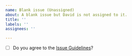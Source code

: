 ```yaml
---
name: Blank issue (Unassigned)
about: A blank issue but David is not assigned to it.
title: ''
labels: ''
assignees: ''

---
```


<!-- DO NOT DELETE THIS BELOW CODE! -->
- [ ] Do you agree to the [Issue Guidelines](https://github.com/DavidTDC3377/GuiService/wiki/Issue-Guidelines)?
